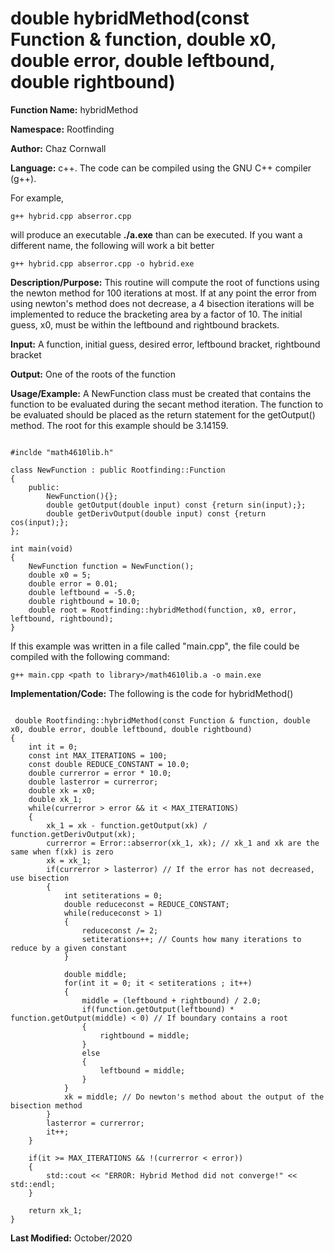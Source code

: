 # double hybridMethod(const Function & function, double x0, double error, double leftbound, double rightbound)

**Function Name:**           hybridMethod

**Namespace:**               Rootfinding

**Author:** Chaz Cornwall

**Language:** c++. The code can be compiled using the GNU C++ compiler (g++).

For example,

    g++ hybrid.cpp abserror.cpp

will produce an executable **./a.exe** than can be executed. If you want a different name, the following will work a bit
better

    g++ hybrid.cpp abserror.cpp -o hybrid.exe

**Description/Purpose:** This routine will compute the root of functions using the newton method for 100 iterations at most. If at any point the error from using newton's method does not decrease, 
a 4 bisection iterations will be implemented to reduce the bracketing area by a factor of 10. The initial guess, x0, must be within the leftbound and rightbound brackets.

**Input:** A function, initial guess, desired error, leftbound bracket, rightbound bracket

**Output:** One of the roots of the function

**Usage/Example:** A NewFunction class must be created that contains the function to be evaluated during the secant method iteration. The function to be evaluated should be placed as the return
 statement for the getOutput() method. The root for this example should be 3.14159.

<pre><code> 
#inclde "math4610lib.h" 

class NewFunction : public Rootfinding::Function
{
    public:
        NewFunction(){}; 
        double getOutput(double input) const {return sin(input);};
        double getDerivOutput(double input) const {return cos(input);};
};

int main(void)
{
    NewFunction function = NewFunction();
    double x0 = 5;
    double error = 0.01;
    double leftbound = -5.0;
    double rightbound = 10.0;
    double root = Rootfinding::hybridMethod(function, x0, error, leftbound, rightbound);
}
</pre></code>

If this example was written in a file called "main.cpp", the file could be compiled with the following command:

    g++ main.cpp <path to library>/math4610lib.a -o main.exe

**Implementation/Code:** The following is the code for hybridMethod()

<pre><code>
 double Rootfinding::hybridMethod(const Function & function, double x0, double error, double leftbound, double rightbound)
{
    int it = 0;
    const int MAX_ITERATIONS = 100;
    const double REDUCE_CONSTANT = 10.0;
    double currerror = error * 10.0;
    double lasterror = currerror;
    double xk = x0;
    double xk_1;
    while(currerror > error && it < MAX_ITERATIONS)
    {
        xk_1 = xk - function.getOutput(xk) / function.getDerivOutput(xk);
        currerror = Error::abserror(xk_1, xk); // xk_1 and xk are the same when f(xk) is zero
        xk = xk_1;
        if(currerror > lasterror) // If the error has not decreased, use bisection
        {
            int setiterations = 0;
            double reduceconst = REDUCE_CONSTANT;
            while(reduceconst > 1) 
            {
                reduceconst /= 2;
                setiterations++; // Counts how many iterations to reduce by a given constant
            }

            double middle;
            for(int it = 0; it < setiterations ; it++)
            {
                middle = (leftbound + rightbound) / 2.0;
                if(function.getOutput(leftbound) * function.getOutput(middle) < 0) // If boundary contains a root
                {
                    rightbound = middle;
                }
                else
                {
                    leftbound = middle;
                }
            }
            xk = middle; // Do newton's method about the output of the bisection method
        }
        lasterror = currerror;
        it++;
    }

    if(it >= MAX_ITERATIONS && !(currerror < error))
    {
        std::cout << "ERROR: Hybrid Method did not converge!" << std::endl;
    }

    return xk_1;
}
</pre></code>

**Last Modified:** October/2020
